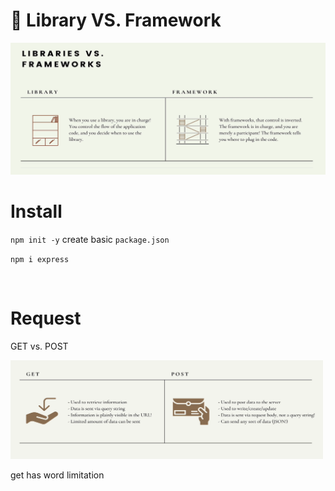 # 💜 Library VS. Framework

<img src="../images/Back-end/library-framework.png">

# Install

`npm init -y` create basic `package.json`

`npm i express`

<br>

# Request

GET vs. POST

<img src="../images/Back-end/get post.png" width="500">

get has word limitation
